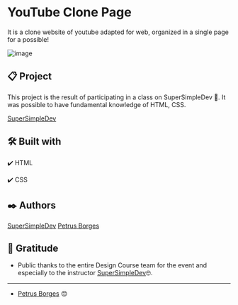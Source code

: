 # YouTube Clone Page

It is a clone website of youtube adapted for web, organized in a single page for a possible!



![image](https://user-images.githubusercontent.com/105453766/170832049-d8f98d93-5e4e-49ac-95ba-8c6e17f7a288.png)

## 📋 Project

This project is the result of participating in a class on SuperSimpleDev 🚀.
It was possible to have fundamental knowledge of HTML, CSS.

[SuperSimpleDev](https://supersimple.dev/courses/html-css-course#exercises-solutions)

## 🛠️ Built with

✔️ HTML

✔️ CSS

## ✒️ Authors

[SuperSimpleDev](https://supersimple.dev/courses/html-css-course#exercises-solutions)
[Petrus Borges](https://github.com/PetrusBorges)

## 🎁 Gratitude

- Public thanks to the entire Design Course team for the event and especially to the instructor
  [SuperSimpleDev](https://supersimple.dev/courses/html-css-course#exercises-solutions)🤓.

---

- [Petrus Borges](https://www.linkedin.com/in/petrusborgesmachado/) 😊
